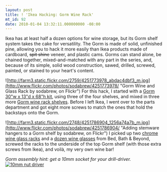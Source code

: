 ```yaml
---
layout: post
title: ! 'Ikea Hacking: Gorm Wine Rack'
mt_id: 92
date: 2010-01-04 13:32:11.000000000 -08:00
---
```

Ikea has at least half a dozen options for wine storage, but its Gorm shelf
system takes the cake for versatility. The Gorm is made of solid, unfinished
pine, allowing you to hack it more easily than Ikea products made of cardboard,
<strike>spit shine</strike> veneer, and plastic cams. Gorms can stand alone, be
chained together, mixed-and-matched with any part in the series, and, because
of its simple, solid wood construction, sawed, drilled, screwed, painted, or
stained to your heart's content.

![http://farm3.static.flickr.com/2759/4251773978_abdac4dbf3_m.jpg](http://www.flickr.com/photos/sodabrew/4251773978/ "Gorm Wine and Glass Rack by sodabrew, on Flickr")
For this hack, I started with a [Gorm 30"w x 13"d x 68"h kit](http://www.ikea.com/us/en/catalog/products/30058508),
using three of the four shelves, and mixed in three more [Gorm wine rack shelves](http://www.ikea.com/us/en/catalog/products/10058514).
Before I left Ikea, I went over to the parts department and got eight more screws to match the ones that hold the backstays onto the Gorm.

![http://farm3.static.flickr.com/2748/4251786904_1256a74a7b_m.jpg](http://www.flickr.com/photos/sodabrew/4251786904/ "Adding stemware hangers to a Gorm shelf by sodabrew, on Flickr")
I picked up two [chrome wine glass racks](http://www.bedbathandbeyond.com/product.asp?order_num=-1&SKU=14914927)
and a [dozen wine glasses](http://www.bedbathandbeyond.com/product.asp?order_num=-1&SKU=103162&RN=59)
from Bed, Bath & Beyond, screwed the racks to the underside of
the top Gorm shelf (with those extra screws from Ikea), and voilà, my very own
wine bar!

<em>Gorm assembly hint: get a 10mm socket for your drill-driver.</em>
[![10mm nut driver](http://ecx.images-amazon.com/images/I/31G0beqf%2BML._SL500_SS75_.jpg)](http://amzn.com/B000T9U9JE)

